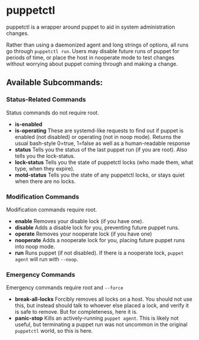 # puppetctl
puppetctl is a wrapper around puppet to aid in system administration changes.

Rather than using a daemonized agent and long strings of options, all runs go through `puppetctl run`.  Users may disable future runs of puppet for periods of time, or place the host in nooperate
 mode to test changes without worrying about puppet coming through and making a change.

## Available Subcommands:
### Status-Related Commands

Status commands do not require root.

* **is-enabled**
* **is-operating**
These are systemd-like requests to find out if puppet is enabled (not disabled) or operating (not in noop mode).  Returns the usual bash-style 0=true, 1=false as well as a human-readable response
* **status**
Tells you the status of the last puppet run (if you are root).  Also tells you the lock-status.
* **lock-status**
Tells you the state of puppetctl locks (who made them, what type, when they expire).
* **motd-status**
Tells you the state of any puppetctl locks, or stays quiet when there are no locks.

### Modification Commands
Modification commands require root.
* **enable**
Removes your disable lock (if you have one).
* **disable**
Adds a disable lock for you, preventing future puppet runs.
* **operate**
Removes your nooperate lock (if you have one)
* **nooperate**
Adds a nooperate lock for you, placing future puppet runs into noop mode.
* **run**
Runs puppet (if not disabled).  If there is a nooperate lock, `puppet agent` will run with `--noop`.

### Emergency Commands
Emergency commands require root and `--force`
* **break-all-locks**
Forcibly removes all locks on a host.  You should not use this, but instead should talk to whoever else placed a lock, and verify it is safe to remove.  But for completeness, here it is.
* **panic-stop**
Kills an actively-running `puppet agent`.  This is likely not useful, but terminating a puppet run was not uncommon in the original `puppetctl` world, so this is here.
